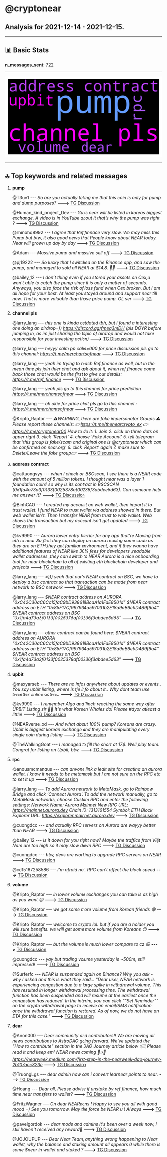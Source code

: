 # **@cryptonear**
 ## Analysis for **2021-12-14** - **2021-12-15**.

---

## 📊 **Basic Stats**

**n_messages_sent**: 722

---
![wordcloud](cryptonear_1Days_wordcloud.png)

---


## 🔝 **Top keywords and related messages**

1. **pump**

    @T3uv1 --- *So are you actually telling me that this coin is only for pump and dump purposes?* **--->** [TG Discussion](https://t.me/cryptonear/240241)

    @Human_kind_project_Dev --- *Guys near will be listed in koreas biggest exchange. A video is in YouTube about it that’s why the pump was right ?* **--->** [TG Discussion](https://t.me/cryptonear/239092)

    @rhinohq8992 --- *I agree that Ref finnace very slow. We may miss this Pump but btw, it also good news that People know about NEAR today. Near will grown up day by day* **--->** [TG Discussion](https://t.me/cryptonear/238913)

    @Adam --- *Massive pump and massive sell off* **--->** [TG Discussion](https://t.me/cryptonear/238629)

    @pj19222 --- *So lucky that I switched on the Binance app, and saw the pump, and managed to sold all NEAR at $14.8. 🤩😜* **--->** [TG Discussion](https://t.me/cryptonear/239916)

    @bailey_12 --- *I don’t thing even if you stored your assets on Cex,u won’t able to catch the pump since it is only a matter of seconds. Anyways, you also face the risk of loss fund when Cex broken.   But I am all hope for your best. At least you stayed around and support near till now. That is more valuable than those price pump.  GL ser* **--->** [TG Discussion](https://t.me/cryptonear/238930)

2. **channel pls**

    @larry_lang --- *this one is kinda outdated tbh, but i found a interesting one doing an airdrop=))  https://discord.gg/fmeq3mDH (pls DOYR before jumping in, as im just sharing the topic of airdrop and would not take responsible for your investing action)* **--->** [TG Discussion](https://t.me/cryptonear/236983)

    @larry_lang --- *heyyy calm pp calm=000 for price discussion pls go to this channel: https://t.me/merchantsofnear* **--->** [TG Discussion](https://t.me/cryptonear/238627)

    @larry_lang --- *yeah im trying to reach Ref.finance as well, but in the mean time pls join thier chat and ask about it, when ref.finance come back those chat would be the first to give out details:  https://t.me/ref_finance* **--->** [TG Discussion](https://t.me/cryptonear/238934)

    @larry_lang --- *yeah pls go to this channel for price prediction https://t.me/merchantsofnear* **--->** [TG Discussion](https://t.me/cryptonear/238939)

    @larry_lang --- *oh okie for price chat pls go to this channel : https://t.me/merchantsofnear* **--->** [TG Discussion](https://t.me/cryptonear/239132)

    @Kripto_Raptor --- *⚠️WARNING, there are fake impersonator Groups ⚠️  Please report these channels: 👉https://t.me/thenearcrypto_ex  👉https://t.me/cryptonear00  How to do it: 1. Join 2. click on three dots on upper right 3. click 'Report' 4. choose 'Fake Account' 5. tell telegram that 'this group is fake/scam and original one is @cryptonear which can be confirmed on near.org' 6. click 'Report' again 7. make sure to Delete/Leave the fake group👉* **--->** [TG Discussion](https://t.me/cryptonear/236835)

3. **address contract**

    @cattuongvyy --- *when I check on BSCscan, I see there is a NEAR code with the amount of 5 million tokens. I thought near was a layer 1 foundation coin? so why is its contract in BSCSCAN (0x1fa4a73a3f0133f0025378af00236f3abdee5d63). Can someone help me answer it?* **--->** [TG Discussion](https://t.me/cryptonear/239440)

    @BinhCAO --- *I created my account on web wallet, then import it to trust wallet.  I fund NEAR to trust wallet via address showed in there. But web wallet isn’t.  Then I transfer NEAR from trust to web wallet. Web shows the transaction but my account isn’t get updated* **--->** [TG Discussion](https://t.me/cryptonear/237038)

    @kv9990 --- *Aurora lower entry barrier for any app that're Moving from eth to near So first they can deploy on aurora reusing same code as they are on ETH,they get familiar environment, and if they wanna have additional features of NEAR like 30% fees for developers ,readable wallet addresses ,they can switch to NEAR  Aurora is a nice onboarding tool for near blockchain to all of existing eth blockchain developer and projects* **--->** [TG Discussion](https://t.me/cryptonear/237336)

    @larry_lang --- *=))) yeah that our's NEAR contract on BSC, we have to deploy a bsc contract so that transaction can be made from near network to BSC network* **--->** [TG Discussion](https://t.me/cryptonear/239447)

    @larry_lang --- *$NEAR contract address on AURORA  "0xC42C30aC6Cc15faC9bD938618BcaA1a1FaE8501d"  $NEAR contract address on ETH "0x85F17Cf997934a597031b2E18a9aB6ebD4B9f6a4"  $NEAR contract address on BSC "0x1fa4a73a3f0133f0025378af00236f3abdee5d63"* **--->** [TG Discussion](https://t.me/cryptonear/238799)

    @larry_lang --- *other contract can be found here: $NEAR contract address on AURORA  "0xC42C30aC6Cc15faC9bD938618BcaA1a1FaE8501d"  $NEAR contract address on ETH "0x85F17Cf997934a597031b2E18a9aB6ebD4B9f6a4"  $NEAR contract address on BSC "0x1fa4a73a3f0133f0025378af00236f3abdee5d63"* **--->** [TG Discussion](https://t.me/cryptonear/239449)

4. **upbit**

    @maxyarseb --- *There are no infos anywhere about updates or events.. You say upbit listing, where is tje info about it.. Why dont team use tweetter online active..* **--->** [TG Discussion](https://t.me/cryptonear/239053)

    @kv9990 --- *I remember Algo and 1inch reacting the same way after UPBIT Listing sir 👀😉 It's what Korean Whales do! Please #dyor atleast a little!* **--->** [TG Discussion](https://t.me/cryptonear/240258)

    @NEARverse_xd --- *And what about 100% pump? Koreans are crazy. Upbit is biggest korean exchange and they are manipulating every single coin during listing* **--->** [TG Discussion](https://t.me/cryptonear/240259)

    @TheWalkingGoat --- *I managed to fill the short at 17$. Well play team. Congrat for listing on Upbit, btw.* **--->** [TG Discussion](https://t.me/cryptonear/238974)

5. **rpc**

    @angusmcmangus --- *can anyone link a legit site for creating an aurora wallet. I know it needs to be metamask but I am not sure on the RPC etc to set it up* **--->** [TG Discussion](https://t.me/cryptonear/239370)

    @larry_lang --- *To add Aurora network to MetaMask, go to Rainbow Bridge and click 'Connect Aurora'.  To add the network manually, go to MetaMask networks, choose Custom RPC and enter the following settings: Network Name: Aurora Mainnet New RPC URL: https://mainnet.aurora.dev Chain ID: 1313161554 Symbol: ETH Block Explorer URL: https://explorer.mainnet.aurora.dev* **--->** [TG Discussion](https://t.me/cryptonear/239372)

    @cuongdcc --- *and actually RPC servers on Aurora are  wayyy better than NEAR* **--->** [TG Discussion](https://t.me/cryptonear/239487)

    @bailey_12 --- *Is it down for you right now? Maybe the traffics from Việt Nam are too high so it may slow down RPC* **--->** [TG Discussion](https://t.me/cryptonear/238857)

    @cuongdcc --- *btw, devs are working to upgrade RPC servers on NEAR* **--->** [TG Discussion](https://t.me/cryptonear/239488)

    @cc15167258586 --- *I'm afraid not. RPC can't affect the block speed* **--->** [TG Discussion](https://t.me/cryptonear/240149)

6. **volume**

    @Kripto_Raptor --- *in lower volume exchanges you can take is as high as you want 😊* **--->** [TG Discussion](https://t.me/cryptonear/239783)

    @Kripto_Raptor --- *we got some more volume from Korean friends 😁* **--->** [TG Discussion](https://t.me/cryptonear/239549)

    @Kripto_Raptor --- *welcome to crypto lol. but if you are a holder you will sure benefits. we will get some more volume from Koreans 😏* **--->** [TG Discussion](https://t.me/cryptonear/240036)

    @Kripto_Raptor --- *but the volume is much lower compare to cz 😃* **--->** [TG Discussion](https://t.me/cryptonear/239781)

    @cuongdcc --- *yay but trading volume yesterday is ~500m, still impressed!* **--->** [TG Discussion](https://t.me/cryptonear/240035)

    @Surferfc --- *NEAR is suspended again on Binance? Why you ask - why I asked and this is what they said... "Dear user, NEAR network is experiencing congestion due to a large spike in withdrawal volume. This has resulted in longer withdrawal processing time. The withdrawal function has been suspended and will resume at the earliest once the congestion has reduced. In the interim, you can click ""Set Reminder"" on the crypto withdrawal page to receive an email/SMS notification once the withdrawal function is restored. As of now, we do not have an ETA for this case."* **--->** [TG Discussion](https://t.me/cryptonear/239569)

7. **dear**

    @Anon000 --- *Dear community and contributors!!   We are moving all news contributions to AstroDAO going forward. We've updated the "How to  contribute" section in the DAO Journey article below 👇🏼 Please read it and keep em' NEAR news coming 🎉⚡️🚀  https://nearweek.medium.com/first-step-in-the-nearweek-dao-journey-2b107acc323e* **--->** [TG Discussion](https://t.me/cryptonear/237436)

    @TruongLgs --- *dear admin how can i convert learnear points to near.* **--->** [TG Discussion](https://t.me/cryptonear/239835)

    @Hoang --- *Dear all,  Please advise if unstake by ref finance, how much time near transfers to wallet?* **--->** [TG Discussion](https://t.me/cryptonear/240203)

    @FritzWagner --- *Gn dear NEAReans ! Happy to see you all with good mood =) See you tomorrow. May the force be NEAR u ! Always* **--->** [TG Discussion](https://t.me/cryptonear/239137)

    @pavelgordok --- *dear mods and admins it's been over a week now, I still haven't received any reward🥲* **--->** [TG Discussion](https://t.me/cryptonear/238019)

    @JOJOUPUP --- *Dear Near Team,  anything wrong happening to Near wallet,  why the balance and staking amount all appears 0 while there is some $near in wallet and staked ?* **--->** [TG Discussion](https://t.me/cryptonear/238701)

